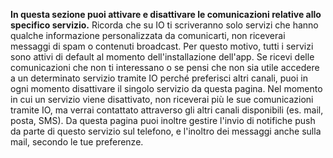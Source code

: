 **In questa sezione puoi attivare e disattivare le comunicazioni relative allo specifico servizio.** Ricorda che su IO ti scriveranno solo servizi che hanno qualche informazione personalizzata da comunicarti, non riceverai messaggi di spam o contenuti broadcast. Per questo motivo, tutti i servizi sono attivi di default al momento dell'installazione dell'app.
Se ricevi delle comunicazioni che non ti interessano o se pensi che non sia utile accedere a un determinato servizio tramite IO perché preferisci altri canali, puoi in ogni momento disattivare il singolo servizio da questa pagina. Nel momento in cui un servizio viene disattivato, non riceverai più le sue comunicazioni tramite IO, ma verrai contattato attraverso gli altri canali disponibili (es. mail, posta, SMS).
Da questa pagina puoi inoltre gestire l'invio di notifiche push da parte di questo servizio sul telefono, e l'inoltro dei messaggi anche sulla mail, secondo le tue preferenze.

